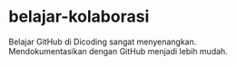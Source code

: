 # belajar-kolaborasi
Belajar GitHub di Dicoding sangat menyenangkan.<br>
Mendokumentasikan dengan GitHub menjadi lebih mudah.
